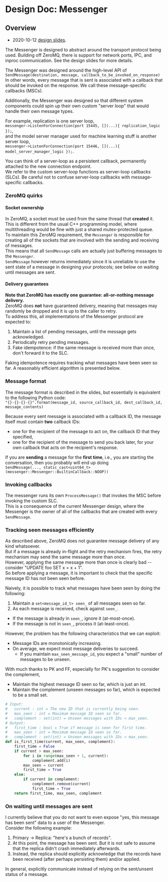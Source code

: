 # Design Doc: Messenger

## Overview

- 2020-10-12 [design slides](https://drive.google.com/file/d/1RQSPKAsLvxcQ-hwpG8FOOVp8rFlVYXJN/).

The Messenger is designed to abstract around the transport protocol being used. Building off ZeroMQ, there is support
for network ports, IPC, and inproc communication. See the design slides for more details.

The Messenger was designed around the high-level API of  
```SendMessage(destination, message, callback_to_be_invoked_on_response)```  
In other words, every message that is sent is associated with a callback that should be invoked on the response. We call
these message-specific callbacks (MSCs).

Additionally, the Messenger was designed so that different system components could spin up their own custom "server
loop" that would handle their own message types.

For example, replication is one server loop,  
```messenger->ListenForConnection(port 15445, [](...){ replication_logic });```,    
and the model server manager used for machine learning stuff is another server loop,  
```messenger->ListenForConnection(port 15446, [](...){ model_server_manager_logic });```.

You can think of a server-loop as a persistent callback, permanently attached to the new connection endpoint.  
We refer to the custom server-loop functions as server-loop callbacks (SLCs). Be careful not to confuse server-loop
callbacks with message-specific callbacks.

### ZeroMQ quirks

#### Socket ownership

In ZeroMQ, a socket must be used from the same thread that **created** it.  
This is different from the usual C++ programming model, where multithreading would be fine with just a shared
mutex-protected queue.  
To maintain this ZeroMQ requirement, the `Messenger` is responsible for creating all of the sockets that are involved
with the sending and receiving of messages.  
This means that all `SendMessage` calls are actually just buffering messages to the `Messenger`.  
`SendMessage` however returns immediately since it is unreliable to use the sent state of a message in designing your
protocols; see below on waiting until messages are sent.

#### Delivery guarantees

**Note that ZeroMQ has exactly one guarantee: all-or-nothing message delivery.**  
ZeroMQ does **not** have guaranteed delivery, meaning that messages may randomly be dropped and it is up to the caller
to retry.  
To address this, all implementations of the Messenger protocol are expected to:

1. Maintain a list of pending messages, until the message gets acknowledged.
2. Periodically retry pending messages.
3. Fake idempotence: if the same message is received more than once, don't forward it to the SLC.

Faking idempotence requires tracking what messages have been seen so far. A reasonably efficient algorithm is presented
below.

### Message format

The message format is described in the slides, but essentially is equivalent to the following Python code:  
```"{}-{}-{}-{}".format(message_id, source_callback_id, dest_callback_id, message_contents)```

Because every sent message is associated with a callback ID, the message itself must contain **two** callback IDs:

- one for the recipient of the message to act on, the callback ID that they specified,
- one for the recipient of the message to send you back later, for your own callback that acts on the recipient's
  response.

If you are **sending** a message for the **first time**, i.e., you are starting the conversation, then you probably will
end up doing    
```SendMessage(..., static_cast<uint64_t>(messenger::Messenger::BuiltinCallback::NOOP))```

### Invoking callbacks

The messenger runs its own `ProcessMessage()` that invokes the MSC before invoking the custom SLC.  
This is a consequence of the current Messenger design, where the Messenger is the owner of all of the callbacks that are
created with every `SendMessage`.

### Tracking seen messages efficiently

As described above, ZeroMQ does not guarantee message delivery of any kind whatsoever.  
But if a message is already in-flight and the retry mechanism fires, the retry mechanism may send the same message more
than once.    
However, applying the same message more than once is clearly bad -- consider "UPDATE foo SET x = x + 1".  
So before applying a message, it is important to check that the specific message ID has not been seen before.

Naively, it is possible to track what messages have been seen by doing the following:

1. Maintain a `set<message_id_t> seen_` of all messages seen so far.
2. As each message is received, check against `seen_`.

- If the message is already in `seen_`, ignore it (at-most-once).
- If the message is not in `seen_`, process it (at-least-once).

However, the problem has the following characteristics that we can exploit:

- Message IDs are monotonically increasing.
- On average, we expect most message deliveries to succeed.
    - If you maintain `max_seen_message_id`, you expect a "small" number of messages to be unseen.

With much thanks to PK and FF, especially for PK's suggestion to consider the complement,

- Maintain the highest message ID seen so far, which is just an int.
- Maintain the complement (unseen messages so far), which is expected to be a small set.

```python
# Input:
#   current : int = The new ID that is currently being seen.
#   max_seen : int = Maximum message ID seen so far.
#   complement : set(int) = Unseen messages with IDs < max_seen.
# Output:
#   first_time : bool = True if message is seen for first time.
#   max_seen : int = Maximum message ID seen so far.
#   complement : set(int) = Unseen messages with IDs < max_seen.
def is_first_time(current, max_seen, complement):
    first_time = False
    if current > max_seen:
        for i in range(max_seen + 1, current):
            complement.add(i)
        max_seen = current
        first_time = True
    else:
        if current in complement:
            complement.remove(current)
            first_time = True
    return first_time, max_seen, complement
```

### On waiting until messages are sent

I currently believe that you do not want to even expose "yes, this message has been sent" data to a user of the
Messenger.  
Consider the following example:

1. Primary -> Replica: "here's a bunch of records".
2. At this point, the message has been sent. But it is not safe to assume that the replica didn't crash immediately
   afterwards.
3. Instead, the replica should explicitly acknowledge that the records have been received (after perhaps persisting
   them) and/or applied.

In general, explicitly communicate instead of relying on the sent/unsent status of a message.
